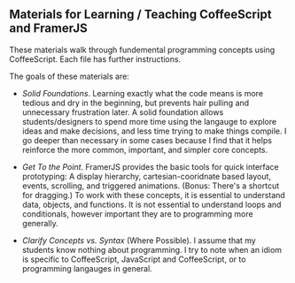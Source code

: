 ## Materials for Learning / Teaching CoffeeScript and FramerJS

These materials walk through fundemental programming concepts using CoffeeScript. 
Each file has further instructions.

The goals of these materials are:

- *Solid Foundations*. Learning exactly what the code means is more tedious and dry in the beginning, but prevents hair pulling and unnecessary frustration later. A solid foundation allows students/designers to spend more time using the langauge to explore ideas and make decisions, and less time trying to make things compile. I go deeper than necessary in some cases because I find that it helps reinforce the more common, important, and simpler core concepts. 

- *Get To the Point*. FramerJS provides the basic tools for quick interface prototyping: A display hierarchy, cartesian-cooridnate based layout, events, scrolling, and triggered animations. (Bonus: There's a shortcut for dragging.) To work with these concepts, it is essential to understand data, objects, and functions. It is not essential to understand loops and conditionals, however important they are to programming more generally. 

- *Clarify Concepts vs. Syntax* (Where Possible). I assume that my students know nothing about programming. I try to note when an idiom is specific to CoffeeScript, JavaScript and CoffeeScript, or to programming langauges in general.

